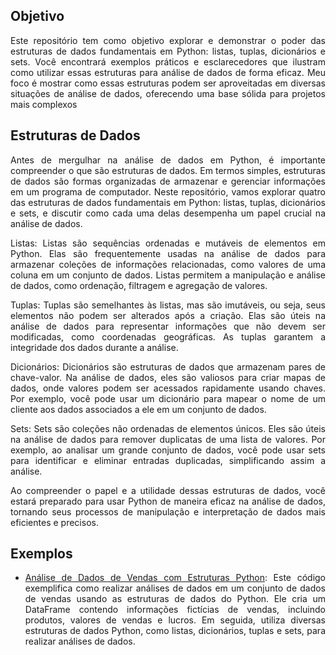 ## Objetivo

<div align='justify'>

Este repositório tem como objetivo explorar e demonstrar o poder das estruturas de dados fundamentais em Python: listas, tuplas, dicionários e sets. Você encontrará exemplos práticos e esclarecedores que ilustram como utilizar essas estruturas para análise de dados de forma eficaz. Meu foco é mostrar como essas estruturas podem ser aproveitadas em diversas situações de análise de dados, oferecendo uma base sólida para projetos mais complexos

## Estruturas de Dados

Antes de mergulhar na análise de dados em Python, é importante compreender o que são estruturas de dados. Em termos simples, estruturas de dados são formas organizadas de armazenar e gerenciar informações em um programa de computador. Neste repositório, vamos explorar quatro das estruturas de dados fundamentais em Python: listas, tuplas, dicionários e sets, e discutir como cada uma delas desempenha um papel crucial na análise de dados.

Listas: Listas são sequências ordenadas e mutáveis de elementos em Python. Elas são frequentemente usadas na análise de dados para armazenar coleções de informações relacionadas, como valores de uma coluna em um conjunto de dados. Listas permitem a manipulação e análise de dados, como ordenação, filtragem e agregação de valores.

Tuplas: Tuplas são semelhantes às listas, mas são imutáveis, ou seja, seus elementos não podem ser alterados após a criação. Elas são úteis na análise de dados para representar informações que não devem ser modificadas, como coordenadas geográficas. As tuplas garantem a integridade dos dados durante a análise.

Dicionários: Dicionários são estruturas de dados que armazenam pares de chave-valor. Na análise de dados, eles são valiosos para criar mapas de dados, onde valores podem ser acessados rapidamente usando chaves. Por exemplo, você pode usar um dicionário para mapear o nome de um cliente aos dados associados a ele em um conjunto de dados.

Sets: Sets são coleções não ordenadas de elementos únicos. Eles são úteis na análise de dados para remover duplicatas de uma lista de valores. Por exemplo, ao analisar um grande conjunto de dados, você pode usar sets para identificar e eliminar entradas duplicadas, simplificando assim a análise.

Ao compreender o papel e a utilidade dessas estruturas de dados, você estará preparado para usar Python de maneira eficaz na análise de dados, tornando seus processos de manipulação e interpretação de dados mais eficientes e precisos.

## Exemplos

  - [Análise de Dados de Vendas com Estruturas Python](https://github.com/EmersonLima1/Projeto07/blob/main/An%C3%A1lise_de_Dados_de_Vendas_com_Estruturas_Python.ipynb): Este código exemplifica como realizar análises de dados em um conjunto de dados de vendas usando as estruturas de dados do Python. Ele cria um DataFrame contendo informações fictícias de vendas, incluindo produtos, valores de vendas e lucros. Em seguida, utiliza diversas estruturas de dados Python, como listas, dicionários, tuplas e sets, para realizar análises de dados.
